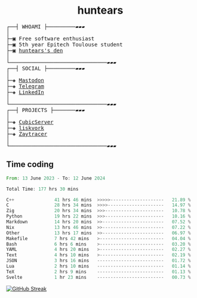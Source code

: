 <h1 align="center">
huntears
</h1>
<!-- <p align="center">
<img src=https://huntears.com/img/pfp.webp width=30%/>
</p>
<style>
img {
    border-radius: 50%;
}
</style> -->
<pre>
┌──┤ WHOAMI ├─────────▰▰▰
│
├─▣ Free software enthusiast
├─▣ 5th year Epitech Toulouse student
├─▣ <a href="https://huntears.com/">huntears's den</a>
│
└───────────────────────────────▰▰▰
┌──┤ SOCIAL ├─────────▰▰▰
│
├─◈ <a href="https://fosstodon.org/@huntears">Mastodon</a>
├─◈ <a href="https://t.me/huntears">Telegram</a>
├─◈ <a href="https://www.linkedin.com/in/alexandre-flion">LinkedIn</a>
│
└───────────────────────────────▰▰▰
┌──┤ PROJECTS ├───────▰▰▰
│
├─◈ <a href="https://github.com/CubicMC/cubic-server">CubicServer</a>
├─◈ <a href="https://github.com/Epitech/B-AIA-500_liskvork">liskvork</a>
├─◈ <a href="https://github.com/Miou-zora/Zaytracer">Zaytracer</a>
│
└───────────────────────────────▰▰▰
</pre>

## Time coding

<!--START_SECTION:wakatime-->

```rust
From: 13 June 2023 - To: 12 June 2024

Total Time: 177 hrs 30 mins

C++               41 hrs 46 mins  >>>>>--------------------   21.89 %
C                 28 hrs 34 mins  >>>>---------------------   14.97 %
Zig               20 hrs 34 mins  >>>----------------------   10.78 %
Python            19 hrs 22 mins  >>>----------------------   10.16 %
Markdown          14 hrs 20 mins  >>-----------------------   07.52 %
Nix               13 hrs 46 mins  >>-----------------------   07.22 %
Other             13 hrs 17 mins  >>-----------------------   06.97 %
Makefile          7 hrs 42 mins   >------------------------   04.04 %
Bash              6 hrs 6 mins    >------------------------   03.20 %
YAML              4 hrs 20 mins   >------------------------   02.27 %
Text              4 hrs 10 mins   >------------------------   02.19 %
JSON              3 hrs 16 mins   -------------------------   01.72 %
Lua               2 hrs 10 mins   -------------------------   01.14 %
TeX               2 hrs 9 mins    -------------------------   01.13 %
Svelte            1 hr 23 mins    -------------------------   00.73 %
```

<!--END_SECTION:wakatime-->

[![GitHub Streak](https://streak-stats.demolab.com?user=huntears)](https://git.io/streak-stats)
